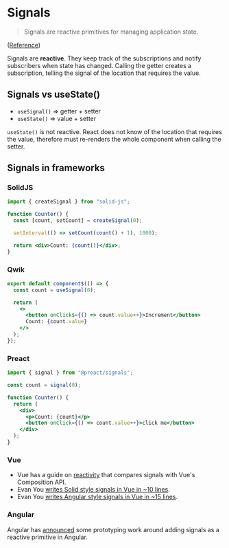 # Signals

> Signals are reactive primitives for managing application state.

([Reference](https://preactjs.com/guide/v10/signals/))

Signals are **reactive**. They keep track of the subscriptions and notify subscribers when state has changed. Calling the getter creates a subscription, telling the signal of the location that requires the value.

## Signals vs useState()

- `useSignal()` => getter + setter
- `useState()` => value + setter

`useState()` is not reactive. React does not know of the location that requires the value, therefore must re-renders the whole component when calling the setter.

## Signals in frameworks

### SolidJS

```jsx
import { createSignal } from "solid-js";

function Counter() {
  const [count, setCount] = createSignal(0);

  setInterval(() => setCount(count() + 1), 1000);

  return <div>Count: {count()}</div>;
}
```

### Qwik

```jsx
export default component$(() => {
  const count = useSignal(0);

  return (
    <>
      <button onClick$={() => count.value++}>Increment</button>
      Count: {count.value}
    </>
  );
});
```

### Preact

```jsx
import { signal } from "@preact/signals";

const count = signal(0);

function Counter() {
  return (
    <div>
      <p>Count: {count}</p>
      <button onClick={() => count.value++}>click me</button>
    </div>
  );
}
```

### Vue

- Vue has a guide on [reactivity](https://vuejs.org/guide/extras/reactivity-in-depth.html#connection-to-signals) that compares signals with Vue's Composition API.
- Evan You [writes Solid style signals in Vue in ~10 lines](https://twitter.com/youyuxi/status/1618181618069573633).
- Evan You [writes Angular style signals in Vue in ~15 lines](https://twitter.com/youyuxi/status/1628214809631293440).

### Angular
 
Angular has [announced](https://github.com/angular/angular/discussions/49090) some prototyping work around adding signals as a reactive primitive in Angular.
